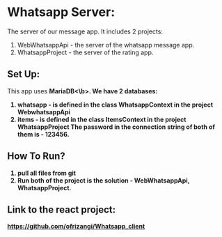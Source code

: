 # Whatsapp Server:

The server of our message app.
It includes 2 projects:
1. WebWhatsappApi - the server of the whatsapp message app.
2. WhatsappProject - the server of the rating app.

## Set Up:
This app uses <b>MariaDB<\b>.
We have 2 databases:
1. whatsapp - is defined in the class WhatsappContext in the project WebwhatsappApi
2. items -  is defined in the class ItemsContext in the project WhatsappProject
The password in the connection string of both of them is - 123456.

## How To Run?
1. pull all files from git
2. Run both of the project is the solution - WebWhatsappApi, WhatsappProject.


## Link to the react project:
https://github.com/ofrizangi/Whatsapp_client

